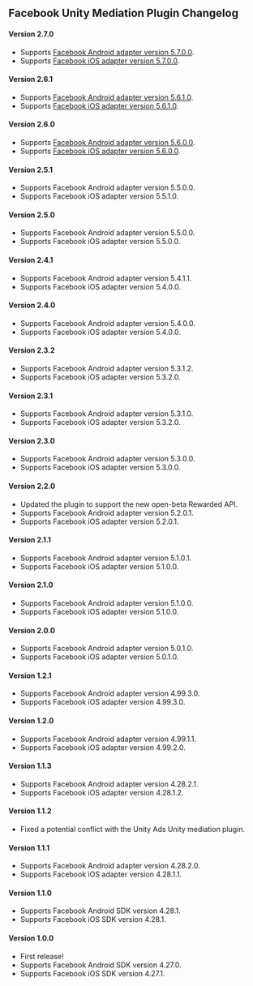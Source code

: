 ## Facebook Unity Mediation Plugin Changelog

#### Version 2.7.0
- Supports [Facebook Android adapter version 5.7.0.0](https://github.com/googleads/googleads-mobile-android-mediation/blob/master/ThirdPartyAdapters/facebook/CHANGELOG.md#5700).
- Supports [Facebook iOS adapter version 5.7.0.0](https://github.com/googleads/googleads-mobile-ios-mediation/blob/master/adapters/Facebook/CHANGELOG.md#version-5700).

#### Version 2.6.1
- Supports [Facebook Android adapter version 5.6.1.0](https://github.com/googleads/googleads-mobile-android-mediation/blob/master/ThirdPartyAdapters/facebook/CHANGELOG.md#5610).
- Supports [Facebook iOS adapter version 5.6.1.0](https://github.com/googleads/googleads-mobile-ios-mediation/blob/master/adapters/Facebook/CHANGELOG.md#version-5610).

#### Version 2.6.0
- Supports [Facebook Android adapter version 5.6.0.0](https://github.com/googleads/googleads-mobile-android-mediation/blob/master/ThirdPartyAdapters/facebook/CHANGELOG.md#5600).
- Supports [Facebook iOS adapter version 5.6.0.0](https://github.com/googleads/googleads-mobile-ios-mediation/blob/master/adapters/Facebook/CHANGELOG.md#version-5600).

#### Version 2.5.1
- Supports Facebook Android adapter version 5.5.0.0.
- Supports Facebook iOS adapter version 5.5.1.0.

#### Version 2.5.0
- Supports Facebook Android adapter version 5.5.0.0.
- Supports Facebook iOS adapter version 5.5.0.0.

#### Version 2.4.1
- Supports Facebook Android adapter version 5.4.1.1.
- Supports Facebook iOS adapter version 5.4.0.0.

#### Version 2.4.0
- Supports Facebook Android adapter version 5.4.0.0.
- Supports Facebook iOS adapter version 5.4.0.0.

#### Version 2.3.2
- Supports Facebook Android adapter version 5.3.1.2.
- Supports Facebook iOS adapter version 5.3.2.0.

#### Version 2.3.1
- Supports Facebook Android adapter version 5.3.1.0.
- Supports Facebook iOS adapter version 5.3.2.0.

#### Version 2.3.0
- Supports Facebook Android adapter version 5.3.0.0.
- Supports Facebook iOS adapter version 5.3.0.0.

#### Version 2.2.0
- Updated the plugin to support the new open-beta Rewarded API.
- Supports Facebook Android adapter version 5.2.0.1.
- Supports Facebook iOS adapter version 5.2.0.1.

#### Version 2.1.1
- Supports Facebook Android adapter version 5.1.0.1.
- Supports Facebook iOS adapter version 5.1.0.0.

#### Version 2.1.0
- Supports Facebook Android adapter version 5.1.0.0.
- Supports Facebook iOS adapter version 5.1.0.0.

#### Version 2.0.0
- Supports Facebook Android adapter version 5.0.1.0.
- Supports Facebook iOS adapter version 5.0.1.0.

#### Version 1.2.1
- Supports Facebook Android adapter version 4.99.3.0.
- Supports Facebook iOS adapter version 4.99.3.0.

#### Version 1.2.0
- Supports Facebook Android adapter version 4.99.1.1.
- Supports Facebook iOS adapter version 4.99.2.0.

#### Version 1.1.3
- Supports Facebook Android adapter version 4.28.2.1.
- Supports Facebook iOS adapter version 4.28.1.2.

#### Version 1.1.2
- Fixed a potential conflict with the Unity Ads Unity mediation plugin.

#### Version 1.1.1
- Supports Facebook Android adapter version 4.28.2.0.
- Supports Facebook iOS adapter version 4.28.1.1.

#### Version 1.1.0
- Supports Facebook Android SDK version 4.28.1.
- Supports Facebook iOS SDK version 4.28.1.

#### Version 1.0.0
- First release!
- Supports Facebook Android SDK version 4.27.0.
- Supports Facebook iOS SDK version 4.27.1.
